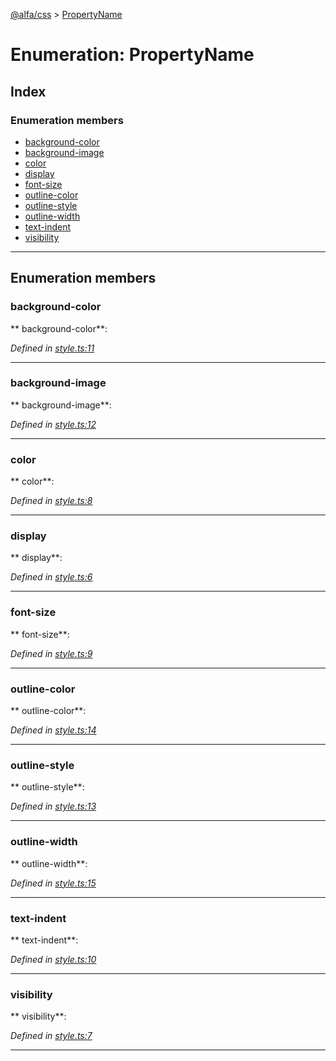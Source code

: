 [@alfa/css](../README.md) > [PropertyName](../enums/propertyname.md)

# Enumeration: PropertyName

## Index

### Enumeration members

* [background-color](propertyname.md#background_color)
* [background-image](propertyname.md#background_image)
* [color](propertyname.md#color)
* [display](propertyname.md#display)
* [font-size](propertyname.md#font_size)
* [outline-color](propertyname.md#outline_color)
* [outline-style](propertyname.md#outline_style)
* [outline-width](propertyname.md#outline_width)
* [text-indent](propertyname.md#text_indent)
* [visibility](propertyname.md#visibility)

---

## Enumeration members

<a id="background_color"></a>

### background-color

** background-color**:

_Defined in [style.ts:11](https://github.com/Siteimprove/alfa/blob/master/packages/css/src/style.ts#L11)_

---

<a id="background_image"></a>

### background-image

** background-image**:

_Defined in [style.ts:12](https://github.com/Siteimprove/alfa/blob/master/packages/css/src/style.ts#L12)_

---

<a id="color"></a>

### color

** color**:

_Defined in [style.ts:8](https://github.com/Siteimprove/alfa/blob/master/packages/css/src/style.ts#L8)_

---

<a id="display"></a>

### display

** display**:

_Defined in [style.ts:6](https://github.com/Siteimprove/alfa/blob/master/packages/css/src/style.ts#L6)_

---

<a id="font_size"></a>

### font-size

** font-size**:

_Defined in [style.ts:9](https://github.com/Siteimprove/alfa/blob/master/packages/css/src/style.ts#L9)_

---

<a id="outline_color"></a>

### outline-color

** outline-color**:

_Defined in [style.ts:14](https://github.com/Siteimprove/alfa/blob/master/packages/css/src/style.ts#L14)_

---

<a id="outline_style"></a>

### outline-style

** outline-style**:

_Defined in [style.ts:13](https://github.com/Siteimprove/alfa/blob/master/packages/css/src/style.ts#L13)_

---

<a id="outline_width"></a>

### outline-width

** outline-width**:

_Defined in [style.ts:15](https://github.com/Siteimprove/alfa/blob/master/packages/css/src/style.ts#L15)_

---

<a id="text_indent"></a>

### text-indent

** text-indent**:

_Defined in [style.ts:10](https://github.com/Siteimprove/alfa/blob/master/packages/css/src/style.ts#L10)_

---

<a id="visibility"></a>

### visibility

** visibility**:

_Defined in [style.ts:7](https://github.com/Siteimprove/alfa/blob/master/packages/css/src/style.ts#L7)_

---
